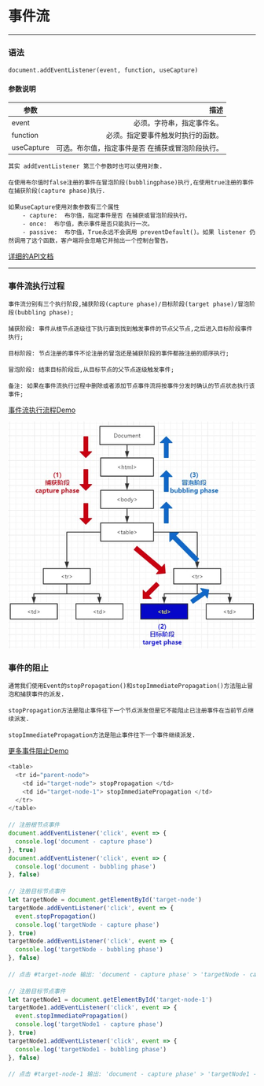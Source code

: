 # 事件流

------

### 语法
```
document.addEventListener(event, function, useCapture)
```
#### 参数说明
| 参数        | 描述   |
| --------   | -----:  |
| event     | 必须。字符串，指定事件名。 |
| function  | 必须。指定要事件触发时执行的函数。|
| useCapture | 可选。布尔值，指定事件是否 在捕获或冒泡阶段执行。 |


    其实 addEventListener 第三个参数时也可以使用对象.

    在使用布尔值时false注册的事件在冒泡阶段(bubblingphase)执行,在使用true注册的事件在捕获阶段(capture phase)执行.

    如果useCapture使用对象参数有三个属性
        - capture:  布尔值，指定事件是否 在捕获或冒泡阶段执行。
        - once:  布尔值，表示事件是否只能执行一次。
        - passive:  布尔值，True永远不会调用 preventDefault()。如果 listener 仍然调用了这个函数，客户端将会忽略它并抛出一个控制台警告。

[详细的API文档][1]

----------
### 事件流执行过程
    事件流分别有三个执行阶段,捕获阶段(capture phase)/目标阶段(target phase)/冒泡阶段(bubbling phase);
    
    捕获阶段: 事件从根节点逐级往下执行直到找到触发事件的节点父节点,之后进入目标阶段事件执行;
    
    目标阶段: 节点注册的事件不论注册的冒泡还是捕获阶段的事件都按注册的顺序执行;
    
    冒泡阶段: 结束目标阶段后,从目标节点的父节点逐级触发事件;
    
    备注: 如果在事件流执行过程中删除或者添加节点事件流将按事件分发时确认的节点状态执行该事件;

[事件流执行流程Demo][2]

![event phases process](https://raw.githubusercontent.com/undefinedZNN/blog/master/javasrcipt/assets/img/event-phases-process.jpg "事件流执行流程示意")

### 事件的阻止
    通常我们使用Event的stopPropagation()和stopImmediatePropagation()方法阻止冒泡和捕获事件的派发.
    
    stopPropagation方法是阻止事件往下一个节点派发但是它不能阻止已注册事件在当前节点继续派发.
    
    stopImmediatePropagation方法是阻止事件往下一个事件继续派发.
    
[更多事件阻止Demo][3]

```javascript
<table>
  <tr id="parent-node">
    <td id="target-node"> stopPropagation </td>
    <td id="target-node-1"> stopImmediatePropagation </td>
  </tr>
</table>

// 注册根节点事件
document.addEventListener('click', event => {
  console.log('document - capture phase')
}, true)
document.addEventListener('click', event => {
  console.log('document - bubbling phase')
}, false)

// 注册目标节点事件
let targetNode = document.getElementById('target-node')
targetNode.addEventListener('click', event => {
  event.stopPropagation()
  console.log('targetNode - capture phase')
}, true)
targetNode.addEventListener('click', event => {
  console.log('targetNode - bubbling phase')
}, false)

// 点击 #target-node 输出: 'document - capture phase' > 'targetNode - capture phase' > 'targetNode - bubbling phase' 

// 注册目标节点事件
let targetNode1 = document.getElementById('target-node-1')
targetNode1.addEventListener('click', event => {
  event.stopImmediatePropagation()
  console.log('targetNode1 - capture phase')
}, true)
targetNode1.addEventListener('click', event => {
  console.log('targetNode1 - bubbling phase')
}, false)

// 点击 #target-node-1 输出: 'document - capture phase' > 'targetNode1 - capture phase' 
```


  [1]: https://developer.mozilla.org/zh-CN/docs/Web/API/EventTarget/addEventListener
  [2]: https://codepen.io/undefinedznn/pen/NJGxzy "事件流执行流程Demo"
  [3]: https://codepen.io/undefinedznn/pen/ywYJmp "stopPropagation&#40;&#41; 执行Demo"
